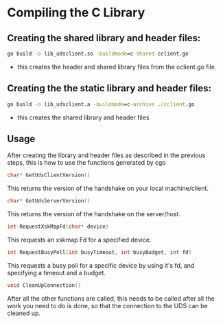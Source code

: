 # Compiling the C Library

## Creating the shared library and header files:

```cmd
go build -o lib_udsclient.so -buildmode=c-shared cclient.go
```
- this creates the header and shared library files from the cclient.go file.

## Creating the the static library and header files:

```cmd
go build -o lib_udsclient.a -buildmode=c-archive ./cclient.go
```
- this creates the shared library and header files

## Usage

After creating the library and header files as described in the previous steps,
this is how to use the functions generated by cgo

```c
char* GetUdsClientVersion()
``` 
This returns the version of the handshake on your local machine/client.

```c
char* GetUdsServerVersion()
``` 
This returns the version of the handshake on the server/host.

```c
int RequestXskMapFd(char* device)
``` 
This requests an xskmap Fd for a specified device.

```c
int RequestBusyPoll(int busyTimeout, int busyBudget, int fd)
``` 
This requests a busy poll for a specific device by using it's fd, and specifying a timeout and a budget.

```c
void CleanUpConnection()
``` 
After all the other functions are called, this needs to be called after all the work you need to do is done,
so that the connection to the UDS can be cleaned up.